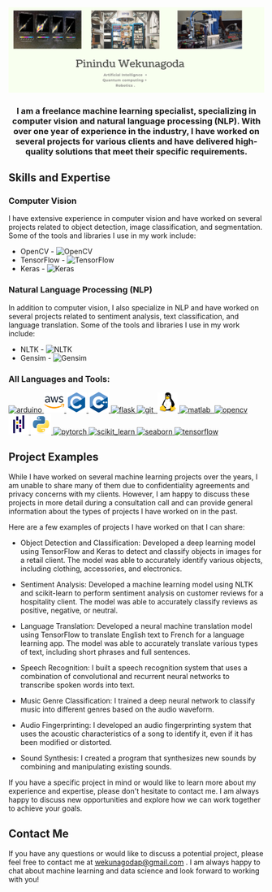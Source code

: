 ![Artificial intelligence and Data Science](https://github.com/pininduwk/pininduwk/blob/main/Pinindu%20Wekunagoda%20(2).png)
  
<h3 align="center">I am a freelance machine learning specialist, specializing in computer vision and natural language processing (NLP). With over one year of experience in the industry, I have worked on several projects for various clients and have delivered high-quality solutions that meet their specific requirements.</h3>

## Skills and Expertise

### Computer Vision


I have extensive experience in computer vision and have worked on several projects related to object detection, image classification, and segmentation. Some of the tools and libraries I use in my work include:

- OpenCV - ![OpenCV](https://img.shields.io/badge/OpenCV-5C3EE8?style=for-the-badge&logo=opencv&logoColor=white)
- TensorFlow - ![TensorFlow](https://img.shields.io/badge/TensorFlow-FF6F00?style=for-the-badge&logo=tensorflow&logoColor=white)
- Keras - ![Keras](https://img.shields.io/badge/Keras-D00000?style=for-the-badge&logo=keras&logoColor=white)

### Natural Language Processing (NLP)

In addition to computer vision, I also specialize in NLP and have worked on several projects related to sentiment analysis, text classification, and language translation. Some of the tools and libraries I use in my work include:

- NLTK - ![NLTK](https://img.shields.io/badge/NLTK-333333?style=for-the-badge&logo=nltk&logoColor=white)
- Gensim - ![Gensim](https://img.shields.io/badge/Gensim-47A248?style=for-the-badge&logo=gensim&logoColor=white) 



<h3 align="left">All Languages and Tools:</h3>
<p align="left"> <a href="https://www.arduino.cc/" target="_blank" rel="noreferrer"> <img src="https://cdn.worldvectorlogo.com/logos/arduino-1.svg" alt="arduino" width="40" height="40"/> </a> <a href="https://aws.amazon.com" target="_blank" rel="noreferrer"> <img src="https://raw.githubusercontent.com/devicons/devicon/master/icons/amazonwebservices/amazonwebservices-original-wordmark.svg" alt="aws" width="40" height="40"/> </a> <a href="https://www.cprogramming.com/" target="_blank" rel="noreferrer"> <img src="https://raw.githubusercontent.com/devicons/devicon/master/icons/c/c-original.svg" alt="c" width="40" height="40"/> </a> <a href="https://www.w3schools.com/cpp/" target="_blank" rel="noreferrer"> <img src="https://raw.githubusercontent.com/devicons/devicon/master/icons/cplusplus/cplusplus-original.svg" alt="cplusplus" width="40" height="40"/> </a> <a href="https://flask.palletsprojects.com/" target="_blank" rel="noreferrer"> <img src="https://www.vectorlogo.zone/logos/pocoo_flask/pocoo_flask-icon.svg" alt="flask" width="40" height="40"/> </a> <a href="https://git-scm.com/" target="_blank" rel="noreferrer"> <img src="https://www.vectorlogo.zone/logos/git-scm/git-scm-icon.svg" alt="git" width="40" height="40"/> </a> <a href="https://developer.mozilla.org/en-US/docs/Web/JavaScript" target="_blank" rel="noreferrer"> <img  <a href="https://www.linux.org/" target="_blank" rel="noreferrer"> <img src="https://raw.githubusercontent.com/devicons/devicon/master/icons/linux/linux-original.svg" alt="linux" width="40" height="40"/> </a> <a href="https://www.mathworks.com/" target="_blank" rel="noreferrer"> <img src="https://upload.wikimedia.org/wikipedia/commons/2/21/Matlab_Logo.png" alt="matlab" width="40" height="40"/> </a> <a href="https://nodejs.org" target="_blank" rel="noreferrer"> <img  <a href="https://opencv.org/" target="_blank" rel="noreferrer"> <img src="https://www.vectorlogo.zone/logos/opencv/opencv-icon.svg" alt="opencv" width="40" height="40"/> </a> <a href="https://pandas.pydata.org/" target="_blank" rel="noreferrer"> <img src="https://raw.githubusercontent.com/devicons/devicon/2ae2a900d2f041da66e950e4d48052658d850630/icons/pandas/pandas-original.svg" alt="pandas" width="40" height="40"/> </a> <a href="https://www.python.org" target="_blank" rel="noreferrer"> <img src="https://raw.githubusercontent.com/devicons/devicon/master/icons/python/python-original.svg" alt="python" width="40" height="40"/> </a> <a href="https://pytorch.org/" target="_blank" rel="noreferrer"> <img src="https://www.vectorlogo.zone/logos/pytorch/pytorch-icon.svg" alt="pytorch" width="40" height="40"/> </a> <a  alt="react" width="40" height="40"/> </a> <a href="https://scikit-learn.org/" target="_blank" rel="noreferrer"> <img src="https://upload.wikimedia.org/wikipedia/commons/0/05/Scikit_learn_logo_small.svg" alt="scikit_learn" width="40" height="40"/> </a> <a href="https://seaborn.pydata.org/" target="_blank" rel="noreferrer"> <img src="https://seaborn.pydata.org/_images/logo-mark-lightbg.svg" alt="seaborn" width="40" height="40"/> </a> <a href="https://www.tensorflow.org" target="_blank" rel="noreferrer"> <img src="https://www.vectorlogo.zone/logos/tensorflow/tensorflow-icon.svg" alt="tensorflow" width="40" height="40"/> </a> </p>



## Project Examples

While I have worked on several machine learning projects over the years, I am unable to share many of them due to confidentiality agreements and privacy concerns with my clients. However, I am happy to discuss these projects in more detail during a consultation call and can provide general information about the types of projects I have worked on in the past.

Here are a few examples of projects I have worked on that I can share:

- Object Detection and Classification: Developed a deep learning model using TensorFlow and Keras to detect and classify objects in images for a retail client. The model was able to accurately identify various objects, including clothing, accessories, and electronics.
- Sentiment Analysis: Developed a machine learning model using NLTK and scikit-learn to perform sentiment analysis on customer reviews for a hospitality client. The model was able to accurately classify reviews as positive, negative, or neutral.
- Language Translation: Developed a neural machine translation model using TensorFlow to translate English text to French for a language learning app. The model was able to accurately translate various types of text, including short phrases and full sentences.

- Speech Recognition: I built a speech recognition system that uses a combination of convolutional and recurrent neural networks to transcribe spoken words into text.

- Music Genre Classification: I trained a deep neural network to classify music into different genres based on the audio waveform.

- Audio Fingerprinting: I developed an audio fingerprinting system that uses the acoustic characteristics of a song to identify it, even if it has been modified or distorted.

- Sound Synthesis: I created a program that synthesizes new sounds by combining and manipulating existing sounds.

If you have a specific project in mind or would like to learn more about my experience and expertise, please don't hesitate to contact me. I am always happy to discuss new opportunities and explore how we can work together to achieve your goals.

## Contact Me

If you have any questions or would like to discuss a potential project, please feel free to contact me at wekunagodap@gmail.com . I am always happy to chat about machine learning and data science and look forward to working with you!








